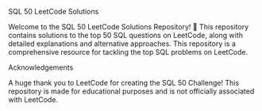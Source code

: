 SQL 50 LeetCode Solutions

Welcome to the SQL 50 LeetCode Solutions Repository! 🎉
This repository contains solutions to the top 50 SQL questions on LeetCode, along with detailed explanations and alternative approaches.
This repository is a comprehensive resource for tackling the top SQL problems on LeetCode. 


Acknowledgements

A huge thank you to LeetCode for creating the SQL 50 Challenge!
This repository is made for educational purposes and is not officially associated with LeetCode.

